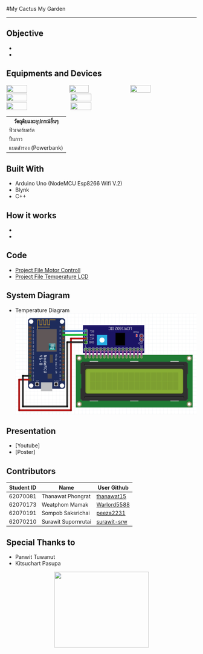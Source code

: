 #My Cactus My Garden

---
## Objective
*
*

## Equipments and Devices
<image src="image/1.jpg" width="33%" height="33%"><image src="image/2.jpg" width="32%" height="33%"><image src="image/3.jpg" width="33%" height="33%">
<image src="image/4.jpg" width="33%" height="33%">
<image src="image/5.jpg" width="33%" height="33%">
<image src="image/6.jpg" width="33%" height="33%">
<image src="image/7.jpg" width="33%" height="33%">
<table>
  <tr><th>วัดถุดิบและอุปกรณ์อื่นๆ</th></tr>
  <tr><td>ฟิวเจอร์บอร์ด</td></tr>
  <tr><td>ปืนกาว</td></tr>
  <tr><td>แบตสำรอง (Powerbank)</td></tr>
</table>

## Built With
* Arduino Uno (NodeMCU Esp8266 Wifi V.2)
* Blynk
* C++

## How it works
*
*

## Code
* [Project File Motor Controll](https://github.com/peeza2231/Mini-Project-ComPro-KMITL/blob/master/roofoneoff/motor_control/motor_control.ino)
* [Project File Temperature LCD](https://github.com/peeza2231/Mini-Project-ComPro-KMITL/blob/master/temperatureCode/temperatureCode.ino)

## System Diagram
* Temperature Diagram
![System Diagram](image/tempcircuit.png)

## Presentation
* [Youtube]
* [Poster]

## Contributors
|Student ID|Name|User Github|
|--|--|--|
|62070081|Thanawat Phongrat|[thanawat15](https://github.com/thanawat15)|
|62070173|Weatphom Mamak|[Warlord5588](https://github.com/thanawat15)|
|62070191|Sompob Saksrichai|[peeza2231](https://github.com/peeza2231)|
|62070210|Surawit Supornrutai|[surawit-srw](https://github.com/surawit-srw)|

## Special Thanks to
* Panwit Tuwanut
* Kitsuchart Pasupa

<p align=center>
<image src="image/itlogo.png" width="250px" height="200px">
</p>